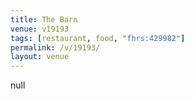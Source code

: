 ```yaml
---
title: The Barn
venue: v19193
tags: [restaurant, food, "fhrs:429982"]
permalink: /v/19193/
layout: venue
---
```

null